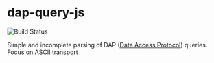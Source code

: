 # dap-query-js

![Build Status](https://travis-ci.org/flowmatters/dap-query-js.svg?branch=master)

Simple and incomplete parsing of DAP ([Data Access Protocol](http://opendap.org)) queries. Focus on ASCII transport


